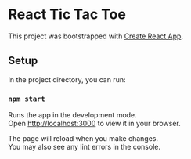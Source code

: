 # React Tic Tac Toe

This project was bootstrapped with [Create React App](https://github.com/facebook/create-react-app).

## Setup 

In the project directory, you can run:

### `npm start`

Runs the app in the development mode.\
Open [http://localhost:3000](http://localhost:3000) to view it in your browser.

The page will reload when you make changes.\
You may also see any lint errors in the console.

